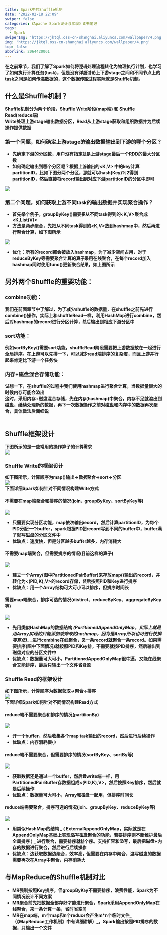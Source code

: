 ```yaml
---
title: Spark中的Shuffle机制
date: '2022-02-18 22:09'
swiper: false
categories: 《Apache Spark设计与实现》读书笔记
tags:
  - Spark
swiperImg: 'https://jktql.oss-cn-shanghai.aliyuncs.com/wallpaper/4.png'
img: 'https://jktql.oss-cn-shanghai.aliyuncs.com/wallpaper/4.png'
top: false
abbrlink: 2064420061
---
```




**在之前章节，我们了解了Spark如何将逻辑处理流程转化为物理执行计划，也学习了如何执行计算任务(task)，但是没有详细讨论上下游stage之间和不同节点上的task之间是如何传递数据的，这个数据传递过程实际就是Shuffle机制。**
<a name="wR7ED"></a>
## 什么是Shuffle机制？
**Shuffle机制分为两个阶段，Shuffle Write阶段(map端) 和 Shuffle Read(reduce端)**<br />**Write处理上游stage输出数据分区，Read从上游stage获取和组织数据并为后续操作提供数据**
<a name="d4Opd"></a>
### 第一个问题，如何确定上游stage的输出数据输出到下游的哪个分区？

- **先确定下游的分区数，用户没有指定就是上游stage最后一个RDD的最大分区数**
- **如何确定输出到哪个分区呢？根据上游输出的<K,V> 中的key计算partitionID，比如下图分两个分区，那就可以hash(Key)%2得到partitionID，然后直接将record输出到对应下游partitionID的分区中即可**

![](https://jktql.oss-cn-shanghai.aliyuncs.com/article/Spark中的Shuffle机制/0.png)
<a name="e1rZW"></a>
### 第二个问题，如何获取上游不同task的输出数据并实现聚合操作？

- **首先举个例子，groupByKey()需要把从不同task得到的<K,V>聚合成<K,List(V)>**
- **方法是两步聚合，先把从不同task得到的<K,V>放到hashmap中，然后再进行聚合计算，如下图所示**

![](https://jktql.oss-cn-shanghai.aliyuncs.com/article/Spark中的Shuffle机制/1.png)

- **优化：所有的record都会被放入hashmap，为了减少空间占用，对于reduceByKey等需要聚合计算的算子采用在线聚合，在每个record加入hashmap同时使用func()更新聚合结果，如上图所示**



<a name="KcaON"></a>
## 另外两个Shuffle的重要功能：

### combine功能：
**我们在前面章节中了解过，为了减少shuffle的数据量，在shuffle之前先进行combine()操作，实际上和shuffleRead一样，利用HashMap进行combine，然后对hashmap的record进行分区计算，然后输出到相应下游分区中**
<a name="Xcq21"></a>
### sort功能：
**例如sortByKey()需要sort功能，shuffleRead阶段需要把上游数据放在一起进行全局排序。在上游可以先排一下，可以减少read端排序的复杂度，而且上游并行起来肯定比下游一个任务快**
<a name="HACcV"></a>
### 内存+磁盘混合存储功能：
**试想一下，在shuffle的过程中我们使用hashmap进行聚合计算，当数据量很大的时候内存可能会溢出**<br />**这时，采用内存+磁盘混合存储，先在内存(hashmap)中聚合，内存不足就溢出到磁盘，继续处理新的数据，再下一次数据操作之前对磁盘和内存中的数据再次聚合，具体做法后面细说**<br />**​**<br />

## Shuffle框架设计
**下图所示的是一些常用的操作算子的计算需求**<br />![](https://jktql.oss-cn-shanghai.aliyuncs.com/article/Spark中的Shuffle机制/2.png)

### Shuffle Write的框架设计
**如下图所示，计算顺序为map()输出->数据聚合->sort->分区**<br />![](https://jktql.oss-cn-shanghai.aliyuncs.com/article/Spark中的Shuffle机制/3.png)<br />**下面详细Spark如何针对不同情况构建Write方式**
<a name="iO5vx"></a>
#### 不需要在map端聚合和排序的情况(join、groupByKey、sortByKey等)
![](https://jktql.oss-cn-shanghai.aliyuncs.com/article/Spark中的Shuffle机制/4.png)

- **只需要实现分区功能，map依次输出record，然后计算partitionID，为每个PID分配一个buffer，spark根据PID把record写到不同的buffer中，buffer满了就写磁盘的分区文件中**
- **优缺点：速度快，但是分区越多buffer越多，内存消耗大**



<a name="bIWio"></a>
#### 不需要map端聚合，但需要排序的情况(目前这样的算子)
![](https://jktql.oss-cn-shanghai.aliyuncs.com/article/Spark中的Shuffle机制/5.png)

- **建立一个Array(图中PartitionedPairBuffer)来存放map()输出的record，并转化为<(PID,K),V>的record存储，然后按照PID和Key进行排序**
- **优缺点：用一个Array结构可大可小可以排序，但排序时间长**



<a name="ZdHnO"></a>
#### 需要map端聚合，排序可选的情况(distinct、reduceByKey、aggregateByKey等)
![](https://jktql.oss-cn-shanghai.aliyuncs.com/article/Spark中的Shuffle机制/6.png)

- **先用类似HashMap的数据结构   _(PartitionedAppendOnlyMap，实际上就是用Array实现的只能添加或修改的hashmap，因为是Array所以也可进行快排等算法)__   _进行combine在线聚合，来一条record就聚合一条record。如果需要排序(图中下面情况)就按照PID和Key排，不需要就按PID排序，然后输出到磁盘对应的分区文件中**
- **优缺点：数据量可大可小，PartitionedAppedOnlyMap很牛逼，又能在线聚合又能排序，最后只输出一个文件省资源**



<a name="cVJ1g"></a>
### Shuffle Read的框架设计
**如下图所示，计算顺序为数据获取->聚合->排序**<br />![](https://jktql.oss-cn-shanghai.aliyuncs.com/article/Spark中的Shuffle机制/7.png)<br />**下面详细Spark如何针对不同情况构建Read方式**
<a name="eXRUS"></a>
#### reduce端不需要聚合和排序的情况(partitionBy)
![](https://jktql.oss-cn-shanghai.aliyuncs.com/article/Spark中的Shuffle机制/8.png)

- **开一个buffer，然后收集各个map task输出的record，然后进行后续操作**
- **优缺点：内存消耗很小**

<a name="MsWmj"></a>
#### reduce端不需要聚合，但需要排序的情况(sortByKey、sortBy等)
![](https://jktql.oss-cn-shanghai.aliyuncs.com/article/Spark中的Shuffle机制/9.png)

- **获取数据还是通过一个buffer，然后跟write端一样，用PartitionedPairBuffer存数据组成<(PID,K),V>，然后按照Key排序，然后就是后续操作**
- **优缺点：数据量可大可小，Array和磁盘一起用，但排序时间长**

<a name="Od2UQ"></a>
#### reduce端需要聚合，排序可选的情况(join、groupByKey、reduceByKey等)
![](https://jktql.oss-cn-shanghai.aliyuncs.com/article/Spark中的Shuffle机制/10.png)

- **用类似HashMap的结构   _ ( ExternalAppendOnlyMap，实际就是在AppendOnlyMap基础上实现溢写磁盘聚合的功能，若要排序则不断维护最后全局排序 ) _   进行聚合，需要排序就排个序。支持扩容和溢写，最后把磁盘+内存的数据进行聚合，然后进行后续操作**
- **优缺点：边获取数据边聚合，效率高，但需要在内存中聚合，溢写磁盘的数据需要再次在Array中聚合，内存消耗大**


## 与MapReduce的Shuffle机制对比

- **MR强制按照Key排序，但groupByKey不需要排序，浪费性能，Spark为不同情况设计不同方案**
- **MR聚合前先把数据全部存好才能进行聚合，Spark采用AppendOnlyMap在线聚合，来一条计算一条，省时省空间**
- **MR在map端，m个map和n个reduce会产生m*n个临时文件_（《MapReduce工作机制》中有详细讲解）_，Spark输出按照PID排序的数据，只输出一个文件**

​
